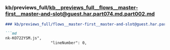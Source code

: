 ### kb/previews_full/kb__previews_full__flows__master-first__master-and-slot@guest.har.part074.md.part002.md

```md
### kb/previews_full/flows__master-first__master-and-slot@guest.har.part074.md (part 002)

```md
nk-KO722YSM.js",
                    "lineNumber": 0,
               
```

```

```
